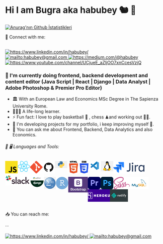 
   





# Hi I am Bugra aka habubey 🐿 👋 




[![Anurag'nın Github İstatistikleri](https://github-readme-stats.vercel.app/api?username=habubey&hide=stars&count_private=true&theme=buefy&title_color=08433D&bg_color=E8FCFA&hide_border&text_color=0F3049)](https://github.com/anuraghazra/github-readme-stats)

📩 Connect with me:

<br>
<a href="https://www.linkedin.com/in/habubey/" target="_blank">
    <img src="https://img.shields.io/badge/%20-linkedin-0072b1" alt="https://www.linkedin.com/in/habubey/">
</a>
<br>
<a href="mailto:habubey" target="_blank">
    <img src="https://img.shields.io/badge/%20-gmail-B23121" alt="mailto:habubey@gmail.com">
</a>
<a href="	https://medium.com/@habubey" target="_blank">
    <img src="https://img.shields.io/badge/%20-medium-black" alt="	https://medium.com/@habubey">
</a>
<a href="https://www.youtube.com/channel/UCjueE_aZljOO7xnCcesVzjQ" target="_blank">
    <img width="80px" src="https://img.shields.io/badge/youtube-%23FF0000.svg?&style=for-the-badge&logo=youtube&logoColor=white" alt="https://www.youtube.com/channel/UCjueE_aZljOO7xnCcesVzjQ">
</a>
    

### 📑 I'm currently doing frontend, backend development and content editor (Java Script | React | Django | Data Analyst | Adobe Photoshop & Premier Pro Editor)

- 🏛 With an European Law and Economics MSc Degree in The Sapienza University Rome.
- 👨🏻‍💻 A life-long learner.
- ⚡ Fun fact: I love to play basketball 🏀 , chess ♟and working out 🏋🏻.
- 🚀 I'm developing projects for my portfolio, i keep improving myself 📃.
- 💬 You can ask me about Frontend, Backend, Data Analytics and also Economics.


###### 🔧 🖥 Languages and Tools:


[<img align="left" alt="Javascript" width="40px" src="./images/js.png" />][JavaScript]
[<img align="left" alt="ReactJS" width="40px" src="./images/react-js.png" />][ReactJS]
[<img align="left" alt="Git" width="40px" src="./images/git.png" />][git]
[<img align="left" alt="GitHub" width="40px" src="./images/github.png" />][github]
[<img align="left" alt="Python" width="40px" src="./images/python.png" />][python]
[<img align="left" alt="HTML5" width="40px" src="./images/html.png" />][HTML]
<img align="left" alt="css" height="40px" src="./images/css.png" />
[<img align="left" alt="vs" width="40px" src="./images/vs.jpeg" />][linux]
[<img align="left" alt="Linux" width="40px" src="./images/linux.png" />][linux]
<img align="left" alt="Jira" height="40px" src="./images/jira.png" />
<img align="left" alt="Slack" height="40px" src="./images/slack.png"/>
<img align="left" alt="django" height="45px" src="./images/django.png" />
<br><br><br>
<img align="left" alt="spss" height="40px" src="./images/spss.png"/>
<img align="left" alt="R" height="40px" src="./images/Ribm.png" vlign=center/>
<img align="left" alt="bootstrap" widtsh="40px" height="50px" src="./images/bootstrap.png" />
<img align="left" alt="adobeopre" height="40px" src="./images/adobepre.png" />
<img align="left" alt="adobephoto" height="40px" src="./images/adobephoto.png" />
<img align="left" alt="sass" height="40px" src="./images/sass.png" />
<img align="left" alt="MySQL" height="40px" src="./images/mysql.png"/>
<img align="left" alt="heroku" height="40px" src="./images/heroku.png"/>
<img align="left" alt="netlify" height="40px" src="./images/netlify.png"/>

<br>

[JavaScript]: https://www.javascript.com/
[ReactJS]: https://tr.reactjs.org/
[vsCode]: https://code.visualstudio.com/
[git]: https://git-scm.com/
[github]: https://github.com/enes9103
[python]: https://www.python.org/
[js]: https://www.javascript.com/
[linux]: https://www.linux.org/
[HTML]: https://www.w3schools.com/html/

<br><br><br>

📥 You can reach me:

∙∙∙ 
<br><br>
<a href="https://www.linkedin.com/in/habubey/" target="_blank">
    <img src="https://img.shields.io/badge/%20-linkedin-0072b1" alt="https://www.linkedin.com/in/habubey/">
</a>
<a href="mailto:habubey" target="_blank">
    <img src="https://img.shields.io/badge/%20-gmail-B23121" alt="mailto:habubey@gmail.com">
</a>
